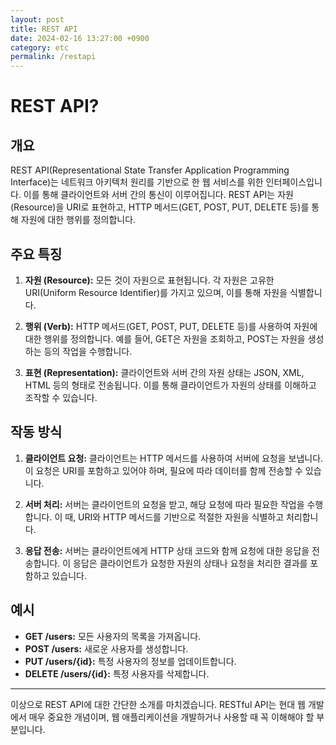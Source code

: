 ```yaml
---
layout: post
title: REST API
date: 2024-02-16 13:27:00 +0900
category: etc
permalink: /restapi
---
```


# REST API?

## 개요

REST API(Representational State Transfer Application Programming Interface)는 네트워크 아키텍처 원리를 기반으로 한 웹 서비스를 위한 인터페이스입니다. 이를 통해 클라이언트와 서버 간의 통신이 이루어집니다. REST API는 자원(Resource)을 URI로 표현하고, HTTP 메서드(GET, POST, PUT, DELETE 등)를 통해 자원에 대한 행위를 정의합니다.

## 주요 특징

1. **자원 (Resource):** 모든 것이 자원으로 표현됩니다. 각 자원은 고유한 URI(Uniform Resource Identifier)를 가지고 있으며, 이를 통해 자원을 식별합니다.
   
2. **행위 (Verb):** HTTP 메서드(GET, POST, PUT, DELETE 등)를 사용하여 자원에 대한 행위를 정의합니다. 예를 들어, GET은 자원을 조회하고, POST는 자원을 생성하는 등의 작업을 수행합니다.

3. **표현 (Representation):** 클라이언트와 서버 간의 자원 상태는 JSON, XML, HTML 등의 형태로 전송됩니다. 이를 통해 클라이언트가 자원의 상태를 이해하고 조작할 수 있습니다.

## 작동 방식

1. **클라이언트 요청:** 클라이언트는 HTTP 메서드를 사용하여 서버에 요청을 보냅니다. 이 요청은 URI를 포함하고 있어야 하며, 필요에 따라 데이터를 함께 전송할 수 있습니다.

2. **서버 처리:** 서버는 클라이언트의 요청을 받고, 해당 요청에 따라 필요한 작업을 수행합니다. 이 때, URI와 HTTP 메서드를 기반으로 적절한 자원을 식별하고 처리합니다.

3. **응답 전송:** 서버는 클라이언트에게 HTTP 상태 코드와 함께 요청에 대한 응답을 전송합니다. 이 응답은 클라이언트가 요청한 자원의 상태나 요청을 처리한 결과를 포함하고 있습니다.

## 예시

- **GET /users:** 모든 사용자의 목록을 가져옵니다.
- **POST /users:** 새로운 사용자를 생성합니다.
- **PUT /users/{id}:** 특정 사용자의 정보를 업데이트합니다.
- **DELETE /users/{id}:** 특정 사용자를 삭제합니다.

---

이상으로 REST API에 대한 간단한 소개를 마치겠습니다. RESTful API는 현대 웹 개발에서 매우 중요한 개념이며, 웹 애플리케이션을 개발하거나 사용할 때 꼭 이해해야 할 부분입니다.